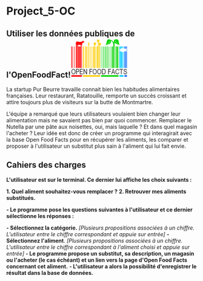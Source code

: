 # Project_5-OC
## Utiliser les données publiques de l'OpenFoodFact!![Image of Openfoodfact](Images/Open_Food_Facts_logo.svg.png)
La startup Pur Beurre travaille connait bien les habitudes alimentaires françaises. Leur restaurant, Ratatouille, remporte un succès croissant et attire toujours plus de visiteurs sur la butte de Montmartre.

L'équipe a remarqué que leurs utilisateurs voulaient bien changer leur alimentation mais ne savaient pas bien par quoi commencer. Remplacer le Nutella par une pâte aux noisettes, oui, mais laquelle ? Et dans quel magasin l'acheter ? Leur idée est donc de créer un programme qui interagirait avec la base Open Food Facts pour en récupérer les aliments, les comparer et proposer à l'utilisateur un substitut plus sain à l'aliment qui lui fait envie.

## Cahiers des charges
**L'utilisateur est sur le terminal. Ce dernier lui affiche les choix suivants :**

**1. Quel aliment souhaitez-vous remplacer ?**
**2. Retrouver mes aliments substitués.**

**- Le programme pose les questions suivantes à l'utilisateur et ce dernier sélectionne les réponses :**

**- Sélectionnez la catégorie.** *[Plusieurs propositions associées à un chiffre. L'utilisateur entre le chiffre correspondant et appuie sur entrée]*
**- Sélectionnez l'aliment**. *[Plusieurs propositions associées à un chiffre. L'utilisateur entre le chiffre correspondant à l'aliment choisi et appuie sur entrée]*
**- Le programme propose un substitut, sa description, un magasin ou l'acheter (le cas échéant) et un lien vers la page d'Open Food Facts concernant cet aliment.**
**- L'utilisateur a alors la possibilité d'enregistrer le résultat dans la base de données.**
